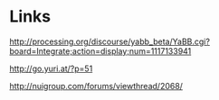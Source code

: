 # Links #

http://processing.org/discourse/yabb_beta/YaBB.cgi?board=Integrate;action=display;num=1117133941

http://go.yuri.at/?p=51

http://nuigroup.com/forums/viewthread/2068/